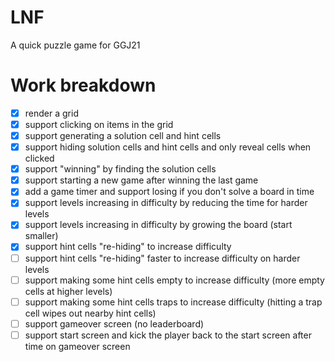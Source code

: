 # LNF

A quick puzzle game for GGJ21

# Work breakdown

* [X] render a grid
* [X] support clicking on items in the grid
* [X] support generating a solution cell and hint cells
* [X] support hiding solution cells and hint cells and only reveal cells when clicked
* [X] support "winning" by finding the solution cells
* [X] support starting a new game after winning the last game
* [X] add a game timer and support losing if you don't solve a board in time
* [X] support levels increasing in difficulty by reducing the time for harder levels
* [X] support levels increasing in difficulty by growing the board (start smaller)
* [X] support hint cells "re-hiding" to increase difficulty
* [ ] support hint cells "re-hiding" faster to increase difficulty on harder levels
* [ ] support making some hint cells empty to increase difficulty (more empty cells at higher levels)
* [ ] support making some hint cells traps to increase difficulty (hitting a trap cell wipes out nearby hint cells)
* [ ] support gameover screen (no leaderboard)
* [ ] support start screen and kick the player back to the start screen after time on gameover screen
